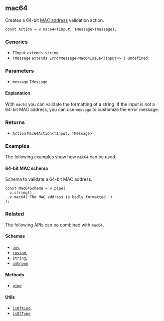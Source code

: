 mac64
-----

Creates a 64-bit [MAC address](https://en.wikipedia.org/wiki/MAC_address) validation action.

    const Action = v.mac64<TInput, TMessage>(message);
    

### Generics

*   `TInput` `extends string`
*   `TMessage` `extends ErrorMessage<Mac64Issue<TInput>> | undefined`

### Parameters

*   `message` `TMessage`

#### Explanation

With `mac64` you can validate the formatting of a string. If the input is not a 64-bit MAC address, you can use `message` to customize the error message.

### Returns

*   `Action` `Mac64Action<TInput, TMessage>`

### Examples

The following examples show how `mac64` can be used.

#### 64-bit MAC schema

Schema to validate a 64-bit MAC address.

    const Mac64Schema = v.pipe(
      v.string(),
      v.mac64('The MAC address is badly formatted.')
    );
    

### Related

The following APIs can be combined with `mac64`.

#### Schemas

*   [`any`](any.md),
*   [`custom`](custom.md),
*   [`string`](string.md),
*   [`unknown`](unknown.md)

#### Methods

*   [`pipe`](pipe.md)

#### Utils

*   [`isOfKind`](isOfKind.md),
*   [`isOfType`](isOfType.md)